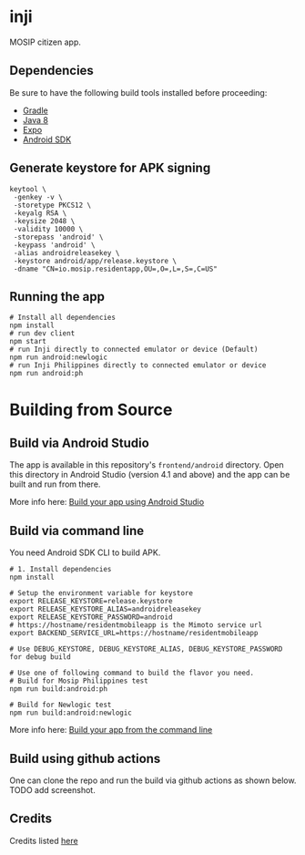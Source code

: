 # inji
MOSIP citizen app.

## Dependencies

Be sure to have the following build tools installed before proceeding:

- [Gradle](https://gradle.org/install/)
- [Java 8](https://www.oracle.com/ph/java/technologies/javase/javase8-archive-downloads.html)
- [Expo](https://docs.expo.dev/get-started/installation/)
- [Android SDK](https://developer.android.com/)


## Generate keystore for APK signing
```shell
keytool \
 -genkey -v \
 -storetype PKCS12 \
 -keyalg RSA \
 -keysize 2048 \
 -validity 10000 \
 -storepass 'android' \
 -keypass 'android' \
 -alias androidreleasekey \
 -keystore android/app/release.keystore \
 -dname "CN=io.mosip.residentapp,OU=,O=,L=,S=,C=US"
```

## Running the app

```shell
# Install all dependencies
npm install
# run dev client
npm start
# run Inji directly to connected emulator or device (Default)
npm run android:newlogic
# run Inji Philippines directly to connected emulator or device
npm run android:ph
```

# Building from Source

## Build via Android Studio

The app is available in this repository's `frontend/android` directory. Open this directory in Android Studio (version 4.1 and above) and the app can be built and run from there.

More info here: [Build your app using Android Studio](https://developer.android.com/studio/run)

## Build via command line
You need Android SDK CLI to build APK.

```shell
# 1. Install dependencies
npm install

# Setup the environment variable for keystore
export RELEASE_KEYSTORE=release.keystore
export RELEASE_KEYSTORE_ALIAS=androidreleasekey
export RELEASE_KEYSTORE_PASSWORD=android
# https://hostname/residentmobileapp is the Mimoto service url
export BACKEND_SERVICE_URL=https://hostname/residentmobileapp

# Use DEBUG_KEYSTORE, DEBUG_KEYSTORE_ALIAS, DEBUG_KEYSTORE_PASSWORD for debug build

# Use one of following command to build the flavor you need.
# Build for Mosip Philippines test
npm run build:android:ph

# Build for Newlogic test
npm run build:android:newlogic
```

More info here: [Build your app from the command line](https://developer.android.com/studio/build/building-cmdline)

## Build using github actions
One can clone the repo and run the build via github actions as shown below. TODO add screenshot.

## Credits
Credits listed [here](/Credits.md)
